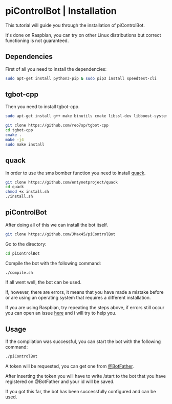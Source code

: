 # piControlBot | Installation

This tutorial will guide you through the installation of piControlBot.

It's done on Raspbian, you can try on other Linux distributions but correct functioning is not guaranteed.

## Dependencies

First of all you need to install the dependencies:

```bash
sudo apt-get install python3-pip & sudo pip3 install speedtest-cli
```

## tgbot-cpp

Then you need to install tgbot-cpp.

```bash
sudo apt-get install g++ make binutils cmake libssl-dev libboost-system-dev zlib1g-dev
```

```bash
git clone https://github.com/reo7sp/tgbot-cpp
cd tgbot-cpp
cmake .
make -j4
sudo make install
```

## quack

In order to use the sms bomber function you need to install [quack](https://github.com/entynetproject/quack).

```bash
git clone https://github.com/entynetproject/quack
cd quack
chmod +x install.sh
./install.sh
```

## piControlBot

After doing all of this we can install the bot itself.

```bash
git clone https://github.com/JMax45/piControlBot
```
Go to the directory:

```bash
cd piControlBot
```

Compile the bot with the following command:

```bash
./compile.sh
```

If all went well, the bot can be used.

If, however, there are errors, it means that you have made a mistake before or are using an operating system that requires a different installation.

If you are using Raspbian, try repeating the steps above, if errors still occur you can open an issue [here](https://github.com/JMax45/piControlBot/issues) and i will try to help you.

## Usage

If the compilation was successful, you can start the bot with the following command:

```bash
./piControlBot
```

A token will be requested, you can get one from [@BotFather](https://telegram.me/BotFather).

After inserting the token you will have to write /start to the bot that you have registered on @BotFather and your id will be saved.

If you got this far, the bot has been successfully configured and can be used.
